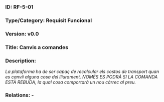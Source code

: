 ### ID: RF-5-01
### Type/Category: Requisit Funcional
### Version: v0.0
### Title: Canvis a comandes
### Description:
_La plataforma ha de ser capaç de recalcular els costos de transport quan es canvii alguna cosa del lliurament. NOMÉS ES PODRÀ SI LA COMANDA ESTÀ REBUDA, la qual cosa comportarà un nou càrrec al preu._
### Relations: -
